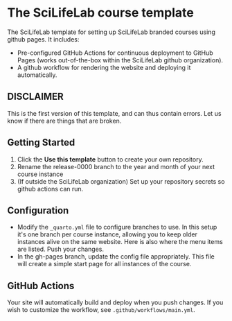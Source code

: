 # The SciLifeLab course template

The SciLifeLab template for setting up SciLifeLab branded courses using github pages. It includes:

- Pre-configured GitHub Actions for continuous deployment to GitHub Pages (works out-of-the-box within the SciLifeLab github organization).
- A github workflow for rendering the website and deploying it automatically.

## DISCLAIMER
This is the first version of this template, and can thus contain errors. Let us know if there are things that are broken.

## Getting Started

1. Click the **Use this template** button to create your own repository.
2. Rename the release-0000 branch to the year and month of your next course instance
3. (If outside the SciLifeLab organization) Set up your repository secrets so github actions can run.

## Configuration

- Modify the `_quarto.yml` file to configure branches to use. In this setup it's one branch per course instance, allowing you to keep older instances alive on the same website. Here is also where the menu items are listed. Push your changes.
- In the gh-pages branch, update the config file appropriately. This file will create a simple start page for all instances of the course.

## GitHub Actions

Your site will automatically build and deploy when you push changes. If you wish to customize the workflow, see `.github/workflows/main.yml`.

